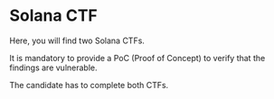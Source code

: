 # Solana CTF

Here, you will find two Solana CTFs. 

It is mandatory to provide a PoC (Proof of Concept) to verify that the findings are vulnerable.

The candidate has to complete both CTFs.
